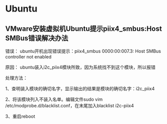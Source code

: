 # Ubuntu

## VMware安装虚拟机Ubuntu提示piix4_smbus:Host SMBus错误解决办法

错误： ubuntu开机出现错误提示：piix4_smbus 0000:00:007.3: Host SMBus controller not enabled

原因： ubuntu装入i2c_piix4模块所致，因为系统找不到这个模块，所以报错

处理方法：

1、查明装入模块的确切名字，显示输出的结果是模块的确切名字：i2c_piix4

2、将该模块列入不装入名单。编辑文件sudo vim /etc/modprobe.d/blacklist.conf，在末尾加入blacklist i2c-piix4

3、重启reboot